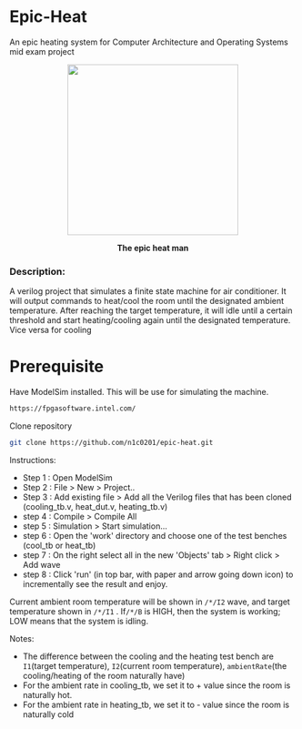 # Epic-Heat
An epic heating system for Computer Architecture and Operating Systems mid exam project

<p align="center">
   <img width="300" height="300" src="https://user-images.githubusercontent.com/56817655/115108349-32250900-9f9a-11eb-93d3-794afd30ad1d.jpg">
</p>
<p align="center"><strong>The epic heat man</strong></p>


### Description:

A verilog project that simulates a finite state machine for air conditioner. It will output commands to heat/cool the room until the designated ambient temperature. After reaching the target temperature, it will idle until a certain threshold and start heating/cooling again until the designated temperature. Vice versa for cooling 



# Prerequisite
Have ModelSim installed.
This will be use for simulating the machine.

```bash
https://fpgasoftware.intel.com/
```

Clone repository 
```bash
git clone https://github.com/n1c0201/epic-heat.git
```

Instructions:

- Step 1 : Open ModelSim 
- Step 2 : File > New > Project..
- Step 3 : Add existing file > Add all the Verilog files that has been cloned (cooling_tb.v, heat_dut.v, heating_tb.v)
- step 4 : Compile > Compile All
- step 5 : Simulation > Start simulation...
- step 6 : Open the 'work' directory and choose one of the test benches (cool_tb or heat_tb)
- step 7 : On the right select all in the new 'Objects' tab > Right click > Add wave
- step 8 : Click 'run' (in top bar, with paper and arrow going down icon) to incrementally see the result and enjoy.

Current ambient room temperature will be shown in `/*/I2` wave, and target temperature shown in `/*/I1` . If`/*/B` is HIGH, then the system is working; LOW means that the system is idling.


Notes:

- The difference between the cooling and the heating test bench are `I1`(target temperature), `I2`(current room temperature), `ambientRate`(the cooling/heating of the room naturally have)
- For the ambient rate in cooling_tb, we set it to + value since the room is naturally hot. 
- For the ambient rate in heating_tb, we set it to - value since the room is naturally cold 





